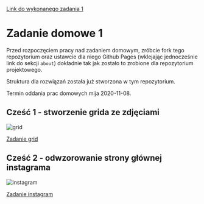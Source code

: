 [Link do wykonanego zadania 1](https://majakasprzyk.github.io/jfdzr2-homework-1/grid/index.html)

# Zadanie domowe 1

Przed rozpoczęciem pracy nad zadaniem domowym, zróbcie fork tego repozytorium oraz ustawcie dla niego Github Pages (wklejając jednocześnie link do sekcji `about`) dokładnie tak jak zostało to zrobione dla repozytorium projektowego.

Struktura dla rozwiązań została już stworzona w tym repozytorium.

Termin oddania prac domowych mija 2020-11-08.

## Cześć 1 - stworzenie grida ze zdjęciami

![grid](img/grid.png)

[Zadanie grid](grid/index.html)

## Cześć 2 - odwzorowanie strony głównej instagrama

![instagram](img/instagram.png)

[Zadanie instagram](instagram/index.html)
